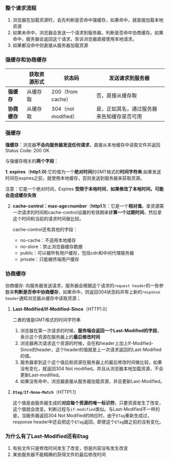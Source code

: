

### 整个请求流程

1. 浏览器在加载资源时，会先判断是否命中强缓存，如果命中，就直接加载本地资源
2. 如果未命中，浏览器会发送一个请求到服务器，判断是否命中协商缓存。如果命中，服务器会返回这个请求，告诉浏览器直接使用本地请求。
3. 如果都没命中则直接从服务器加载资源



### 强缓存和协商缓存

|              | **获取资源形式** | **状态码**          | **发送请求到服务器**                       |
| ------------ | ---------------- | ------------------- | ------------------------------------------ |
| **强缓存**   | 从缓存取         | 200（from cache）   | 否，直接从缓存取                           |
| **协商缓存** | 从缓存取         | 304（not modified） | 是，正如其名，通过服务器来告知缓存是否可用 |



### 强缓存

**强缓存**：浏览器**不会向服务器发送任何请求**，直接从本地缓存中读取文件并返回Status Code: 200 OK

与强缓存相关的**两个字段**：

**1. expires**（**http1.0)**:它的值为一个**绝对时间**的GMT格式的**时间字符串**,如果发送时间在expires之前，就使用本地缓存，否则发送到服务器来获取资源。

注意：它是一个绝对时间，Expires **受限于本地时间**，**如果修改了本地时间，可能会造成缓存失效**

   

2. **cache-control：max-age=number**（**http1.1**)：它是一个**相对值**。拿资源第一次请求的时间和cache-control设置的有效期来**计算一个过期时间**，然后拿这个时间和当前的请求时间做比较。

   cache-control还有其他的字段：

   * no-cache：不适用本地缓存
   * no-store：禁止浏览器缓存数据
   * public：可以被所有用户缓存，包括cdn和中间代理服务器
   * private：只能被终端用户缓存





### 协商缓存

协商缓存: 向服务器发送请求，服务器会根据这个请求的`request header`的一些参数来**判断是否命中协商缓存**，如果命中，则返回304状态码并带上新的`response header`通知浏览器从缓存中读取资源；



1. **Last-Modified/If-Modified-Since**（HTTP1.0）

   二者的值是GMT格式的时间字符串

   1. 浏览器在第一次请求的时候，**服务端会返回一个Last-Modified的字段**，表示这个资源在服务器上的**最后修改时间**
   2. 浏览器再次请求这个资源的时候，会在和header上加上If-Modified-Since的header，这个header的值就是上一次请求返回的Last-Modified的值。
   3. 服务器拿到这个这个值后和资源在服务器上的最后修改时间做比较，如果没有变化，就返回304 Not modified。并且从浏览器本地加载资源，不会更新Last-modified。
   4. 如果没有命中，浏览器直接从服务器加载资源，并且更新Last-Modified。

2. **`Etag/If-None-Match`**（HTTP1.1）

   这个值是由服务器生成的**对应每个资源的唯一标识符**，只要资源发生了改变，这个值就会改变。判断过程与`if-modified`类似。与Last-Modified不一样的是，当服务器返回304 Not Modified的响应时，由于`ETag`重新生成过，response header中还会把这个`ETag`返回，即使这个`ETag`跟之前的没有变化。



### 为什么有了Last-Modified还有Etag

1. 有些文件只是修改时间发生了改变，但是内容没有发生改变
2. 某些服务器不能精确的获得文件的最后修改时间